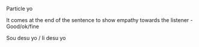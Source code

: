 Particle yo

It comes at the end of the sentence to show empathy towards the listener -  Good/ok/fine

Sou desu yo / Ii desu yo